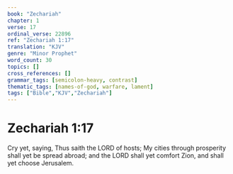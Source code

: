 ```yaml
---
book: "Zechariah"
chapter: 1
verse: 17
ordinal_verse: 22896
ref: "Zechariah 1:17"
translation: "KJV"
genre: "Minor Prophet"
word_count: 30
topics: []
cross_references: []
grammar_tags: [semicolon-heavy, contrast]
thematic_tags: [names-of-god, warfare, lament]
tags: ["Bible","KJV","Zechariah"]
---
```


# Zechariah 1:17

Cry yet, saying, Thus saith the LORD of hosts; My cities through prosperity shall yet be spread abroad; and the LORD shall yet comfort Zion, and shall yet choose Jerusalem.
